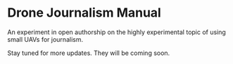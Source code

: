 Drone Journalism Manual
=======================

An experiment in open authorship on the highly experimental topic of using small UAVs for journalism.

Stay tuned for more updates. They will be coming soon.
